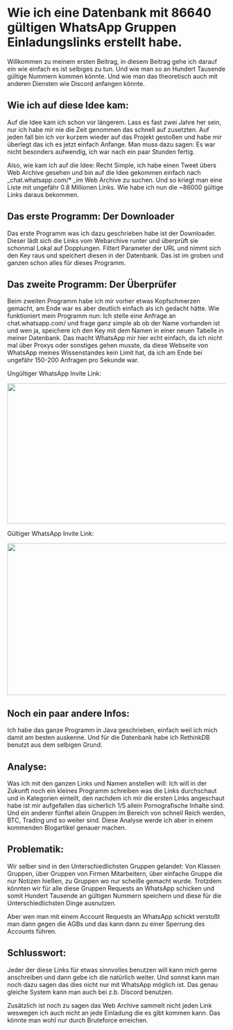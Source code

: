 # Wie ich eine Datenbank mit 86640 gültigen WhatsApp Gruppen Einladungslinks erstellt habe.
<!-- date: 2021-05-30 14:00:00 -->
<!-- category: data-science -->
<!-- description: Mein erster Beitrag und gleichzeit eine kleine Beschreibung von Whatsapp Gruppen Einladungslinks -->
Willkommen zu meinem ersten Beitrag, in diesem Beitrag gehe ich darauf ein wie einfach es ist selbiges zu tun. Und wie man so an Hundert Tausende gültige Nummern kommen könnte. Und wie man das theoretisch auch mit anderen Diensten wie Discord anfangen könnte.

## Wie ich auf diese Idee kam:

Auf die Idee kam ich schon vor längerem. Lass es fast zwei Jahre her sein, nur ich habe mir nie die Zeit genommen das schnell auf zusetzten. Auf jeden fall bin ich vor kurzem wieder auf das Projekt gestoßen und habe mir überlegt das ich es jetzt einfach Anfange. Man muss dazu sagen: Es war nicht besonders aufwendig, ich war nach ein paar Stunden fertig. 

Also, wie kam ich auf die Idee: Recht Simple, ich habe einen Tweet übers Web Archive gesehen und bin auf die Idee gekommen einfach nach _chat.whatsapp.com/* _im Web Archive zu suchen. Und so kriegt man eine Liste mit ungefähr 0.8 Millionen Links. Wie habe ich nun die ~86000 gültige Links daraus bekommen.

## Das erste Programm: Der Downloader

Das erste Programm was ich dazu geschrieben habe ist der Downloader. Dieser lädt sich die Links vom Webarchive runter und überprüft sie schonmal Lokal auf Dopplungen. Filtert Parameter der URL und nimmt sich den Key raus und speichert diesen in der Datenbank. Das ist im groben und ganzen schon alles für dieses Programm.

## Das zweite Programm: Der Überprüfer

Beim zweiten Programm habe ich mir vorher etwas Kopfschmerzen gemacht, am Ende war es aber deutlich einfach als ich gedacht hätte. Wie funktioniert mein Programm nun: Ich stelle eine Anfrage an chat.whatsapp.com/<KEY> und frage ganz simple ab ob der Name vorhanden ist und wen ja, speichere ich den Key mit dem Namen in einer neuen Tabelle in meiner Datenbank. Das macht WhatsApp mir hier echt einfach, da ich nicht mal über Proxys oder sonstiges gehen musste, da diese Webseite von WhatsApp meines Wissenstandes kein Limit hat, da ich am Ende bei ungefähr 150-200 Anfragen pro Sekunde war. 

Ungültiger WhatsApp Invite Link: 

<p><img src="https://raw.githubusercontent.com/Newspicel/blog/main/pages/wie-ich-eine-datenbank-mit-86640-g%C3%BCltigen-whatsapp-gruppen-einladungslinks-erstellt-habe/image_1.png" width="680" height="324" alt=""></p>

Gültiger WhatsApp Invite Link:

<p><img src="https://raw.githubusercontent.com/Newspicel/blog/main/pages/wie-ich-eine-datenbank-mit-86640-g%C3%BCltigen-whatsapp-gruppen-einladungslinks-erstellt-habe/image_2.png" width="698" height="350" alt=""></p>

## Noch ein paar andere Infos:

Ich habe das ganze Programm in Java geschrieben, einfach weil ich mich damit am besten auskenne. Und für die Datenbank habe ich RethinkDB benutzt aus dem selbigen Grund. 

## Analyse: 

Was ich mit den ganzen Links und Namen anstellen will: Ich will in der Zukunft noch ein kleines Programm schreiben was die Links durchschaut und in Kategorien einteilt, den nachdem ich mir die ersten Links angeschaut habe ist mir aufgefallen das sicherlich 1/5 allein Pornografische Inhalte sind. Und ein anderer fünftel allein Gruppen im Bereich von schnell Reich werden, BTC, Trading und so weiter sind. Diese Analyse werde ich aber in einem kommenden Blogartikel genauer machen. 

## Problematik:

Wir selber sind in den Unterschiedlichsten Gruppen gelandet: Von Klassen Gruppen, über Gruppen von Firmen Mitarbeitern, über einfache Gruppe die nur Notizen hießen, zu Gruppen wo nur scheiße gemacht wurde. Trotzdem könnten wir für alle diese Gruppen Requests an WhatsApp schicken und somit Hundert Tausende an gültigen Nummern speichern und diese für die Unterschiedlichsten Dinge ausnutzen. 

Aber wen man mit einem Account Requests an WhatsApp schickt verstoßt man dann gegen die AGBs und das kann dann zu einer Sperrung des Accounts führen.

## Schlusswort: 

Jeder der diese Links für etwas sinnvolles benutzen will kann mich gerne anschreiben und dann gebe ich die natürlich weiter. Und sonnst kann man noch dazu sagen das dies nicht nur mit WhatsApp möglich ist. Das genau gleiche System kann man auch bei z.b. Discord benutzen. 

Zusätzlich ist noch zu sagen das Web Archive sammelt nicht jeden Link weswegen ich auch nicht an jede Einladung die es gibt kommen kann. Das könnte man wohl nur durch Bruteforce erreichen.